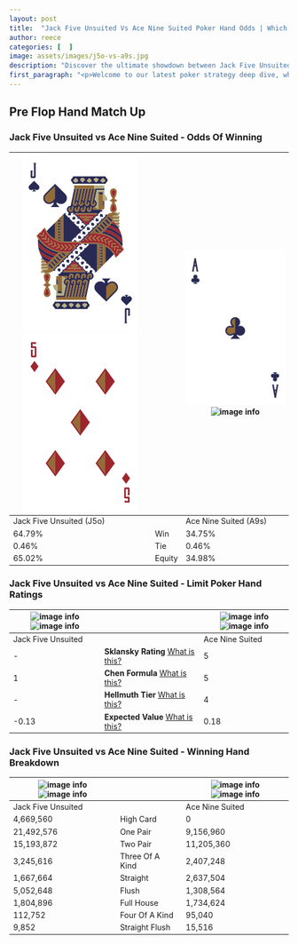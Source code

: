 ```yaml
---
layout: post
title:  "Jack Five Unsuited Vs Ace Nine Suited Poker Hand Odds | Which Is The Better Hand In Poker? A Complete Guide"
author: reece
categories: [  ]
image: assets/images/j5o-vs-a9s.jpg
description: "Discover the ultimate showdown between Jack Five Unsuited and Ace Nine Suited in poker! Uncover the odds, strategies, and scenarios where one hand triumphs over the other. Get ready to up your poker game with this thrilling analysis."
first_paragraph: "<p>Welcome to our latest poker strategy deep dive, where we're pitting two distinct hands against each other in a high-stakes showdown: Jack Five Unsuited vs Ace Nine Suited.</p><p>In the dynamic world of poker, every decision counts, and knowing which hand holds the upper hand is key to your success at the table.</p><p>In this article, we'll dissect these two hands, explore the scenarios where one dominates the other, and equip you with the knowledge to make strategic choices that can tip the odds in your favor.</p><p>Get ready to unravel the intriguing dynamics of these poker hands and elevate your game to new heights.</p>"
---
```




[comment]: # (sp0)

## Pre Flop Hand Match Up

<div class="table hand-ratings" markdown="1"> 



### Jack Five Unsuited vs Ace Nine Suited - Odds Of Winning


    
| ![image info](assets/images/hand1/j.png) ![image info](assets/images/hand1/5o.png) |  | ![image info](assets/images/hand2/a.png) ![image info](assets/images/hand2/9s.png) |
| -------- | -------- | -------- |
| Jack Five Unsuited (J5o) |  | Ace Nine Suited (A9s) |
| 64.79% | Win | 34.75% |
| 0.46% | Tie | 0.46% |
| 65.02% | Equity | 34.98% |




[comment]: # (sp1)



### Jack Five Unsuited vs Ace Nine Suited - Limit Poker Hand Ratings


    
| ![image info](https://www.riverpairs.com/assets/images/hand1/j.png) ![image info](https://www.riverpairs.com/assets/images/hand1/5o.png) |  | ![image info](https://www.riverpairs.com/assets/images/hand2/a.png) ![image info](https://www.riverpairs.com/assets/images/hand2/9s.png) |
| -------- | -------- | -------- |
| Jack Five Unsuited |  | Ace Nine Suited |
| - | **Sklansky Rating** [What is this?](/sklansky-rating-explained) | 5 |
| 1 | **Chen Formula** [What is this?](/chen-formula-explained) | 5 |
| - | **Hellmuth Tier** [What is this?](/Hellmuth-tier-explained) | 4 |
| -0.13 | **Expected Value** [What is this?](/expected-value-explained) | 0.18 |




[comment]: # (sp2)



### Jack Five Unsuited vs Ace Nine Suited - Winning Hand Breakdown


    
| ![image info](https://www.riverpairs.com/assets/images/hand1/j.png) ![image info](https://www.riverpairs.com/assets/images/hand1/5o.png) |  | ![image info](https://www.riverpairs.com/assets/images/hand2/a.png) ![image info](https://www.riverpairs.com/assets/images/hand2/9s.png) |
| -------- | -------- | -------- |
| Jack Five Unsuited |  | Ace Nine Suited |
| 4,669,560 | High Card | 0 |
| 21,492,576 | One Pair | 9,156,960 |
| 15,193,872 | Two Pair | 11,205,360 |
| 3,245,616 | Three Of A Kind | 2,407,248 |
| 1,667,664 | Straight | 2,637,504 |
| 5,052,648 | Flush | 1,308,564 |
| 1,804,896 | Full House | 1,734,624 |
| 112,752 | Four Of A Kind | 95,040 |
| 9,852 | Straight Flush | 15,516 |




[comment]: # (sp3)



</div>

[comment]: # (sp4)



[comment]: # (sp5)

